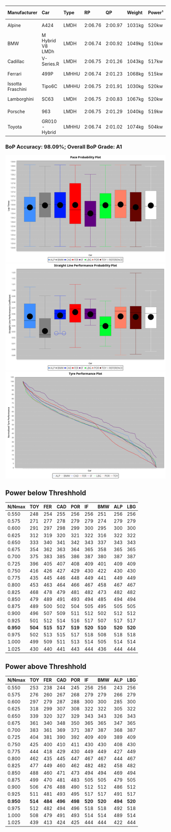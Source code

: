 |Manufacturer|Car|Type|RP|QP|Weight|Power¹|Threshhold|PINC|Power²|E/Stint|AVG Vmax|FDS|RDLC|L/Stint|BOP-Grade|ModelAccuracy|ModelPoints|Match%|
|:-|:-|:-|:-|:-|:-|:-|:-|:-|:-|:-|:-|:-|:-|:-|:-|:-|:-|:-|
|Alpine|A424|LMDH|2:06.76|2:00.97|1031kg|520kw|210.0kph|-5%|494kw|900MJ|299.93kph-319.49kph|-|1.03|25|~A1|81.46%|523|100.00%|
|BMW|M Hybrid V8 LMDh|LMDH|2:06.74|2:00.92|1049kg|510kw|210.0kph|2%|520kw|898MJ|296.93kph-319.41kph|-|1.02|25|~A1|98.60%|1690|100.00%|
|Cadillac|V-Series.R|LMDH|2:06.75|2:01.26|1043kg|517kw|210.0kph|-4%|496kw|883MJ|294.38kph-317.44kph|-|1.02|25|~A1|98.38%|1765|96.98%|
|Ferrari|499P|LMHHU|2:06.74|2:01.23|1068kg|515kw|210.0kph|-6%|484kw|886MJ|296.48kph-317.61kph|190kph|1.02|25|~A1|92.24%|2247|100.00%|
|Issotta Fraschini|Tipo6C|LMHHU|2:06.75|2:01.91|1030kg|520kw|210.0kph|0%|520kw|917MJ|303.65kph-313.81kph|150kph|1.08|25|+A2|66.67%|96|92.42%|
|Lamborghini|SC63|LMDH|2:06.75|2:00.83|1067kg|520kw|210.0kph|0%|520kw|902MJ|297.43kph-314.69kph|-|1.02|25|~A1|96.77%|419|95.35%|
|Porsche|963|LMDH|2:06.75|2:01.29|1040kg|519kw|210.0kph|-4%|498kw|894MJ|296.51kph-318.74kph|-|1.02|25|~A1|96.81%|5438|100.00%|
|Toyota|GR010 - Hybrid|LMHHU|2:06.74|2:01.02|1074kg|504kw|210.0kph|2%|514kw|901MJ|295.87kph-326.18kph|190kph|1.02|25|~A1|86.04%|1751|100.00%|

### BoP Accuracy: 98.09%; Overall BoP Grade: A1
![PACECHART](./IMG/AUTO.png)
![STRAIGHTLINEPERFORMANCECHART](./IMG/AUTO_sp.png)
![TYREPERFORMANCECHART](./IMG/AUTO_tw.png)

## Power below Threshhold
|N/Nmax|TOY|FER|CAD|POR|IF|BMW|ALP|LBG|
|:-|:-|:-|:-|:-|:-|:-|:-|:-|
|0.550|248|254|255|256|256|251|256|256|
|0.575|271|277|278|279|279|274|279|279|
|0.600|291|297|298|299|300|295|300|300|
|0.625|312|319|320|321|322|316|322|322|
|0.650|333|340|341|342|343|337|343|343|
|0.675|354|362|363|364|365|358|365|365|
|0.700|375|383|385|386|387|380|387|387|
|0.725|396|405|407|408|409|401|409|409|
|0.750|416|426|427|429|430|422|430|430|
|0.775|435|445|446|448|449|441|449|449|
|0.800|453|463|464|466|467|458|467|467|
|0.825|468|478|479|481|482|473|482|482|
|0.850|479|489|491|493|494|485|494|494|
|0.875|489|500|502|504|505|495|505|505|
|0.900|496|507|509|511|512|502|512|512|
|0.925|501|512|514|516|517|507|517|517|
|**0.950**|**504**|**515**|**517**|**519**|**520**|**510**|**520**|**520**|
|0.975|502|513|515|517|518|508|518|518|
|1.000|499|509|511|513|514|505|514|514|
|1.025|430|440|441|443|444|436|444|444|

## Power above Threshhold
|N/Nmax|TOY|FER|CAD|POR|IF|BMW|ALP|LBG|
|:-|:-|:-|:-|:-|:-|:-|:-|:-|
|0.550|253|238|244|245|256|256|243|256|
|0.575|276|260|267|268|279|279|266|279|
|0.600|297|279|287|288|300|300|285|300|
|0.625|318|299|307|308|322|322|305|322|
|0.650|339|320|327|329|343|343|326|343|
|0.675|361|340|348|350|365|365|347|365|
|0.700|383|361|369|371|387|387|368|387|
|0.725|404|381|390|392|409|409|389|409|
|0.750|425|400|410|411|430|430|408|430|
|0.775|444|418|429|430|449|449|427|449|
|0.800|462|435|445|447|467|467|444|467|
|0.825|477|449|460|462|482|482|458|482|
|0.850|488|460|471|473|494|494|469|494|
|0.875|499|470|481|483|505|505|479|505|
|0.900|506|476|488|490|512|512|486|512|
|0.925|511|481|493|495|517|517|491|517|
|**0.950**|**514**|**484**|**496**|**498**|**520**|**520**|**494**|**520**|
|0.975|512|482|494|496|518|518|492|518|
|1.000|508|479|491|493|514|514|489|514|
|1.025|439|413|424|425|444|444|422|444|
